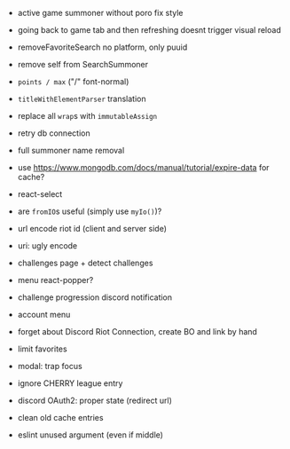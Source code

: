 - active game summoner without poro fix style
- going back to game tab and then refreshing doesnt trigger visual reload
- removeFavoriteSearch no platform, only puuid
- remove self from SearchSummoner
- `points / max` ("/" font-normal)
- `titleWithElementParser` translation
- replace all `wrap`s with `immutableAssign`
- retry db connection

- full summoner name removal

- use https://www.mongodb.com/docs/manual/tutorial/expire-data for cache?
- react-select
- are `fromIO`s useful (simply use `myIo()`)?
- url encode riot id (client and server side)
- uri: ugly encode

- challenges page + detect challenges
- menu react-popper?
- challenge progression discord notification
- account menu
- forget about Discord Riot Connection, create BO and link by hand

- limit favorites
- modal: trap focus
- ignore CHERRY league entry
- discord OAuth2: proper state (redirect url)
- clean old cache entries
- eslint unused argument (even if middle)
